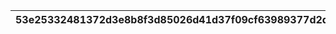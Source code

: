 |53e25332481372d3e8b8f3d85026d41d37f09cf63989377d2d432dbdad6c454d|c2e3c38e84c436c0f462c4bb4c25d9064a4824cff72610397328b1e374ba15f3|285992ad2851bbc693fbf3375ed259366a2f30e719b2ccd65cf410b57d9cf4e5|ed5909299260348e4ef48e82a155d7c0707c3859b2dfd8300a477cc22a0d60be|3c7e148e311b894844e890e274d60d98dd49ebf643951516cd23e606e5c101b2|580f1ef5d1e63d6edd05fad247557f6b855d6dad603c18283994b80a97916921|
| --- | --- | --- | --- | --- | --- |
